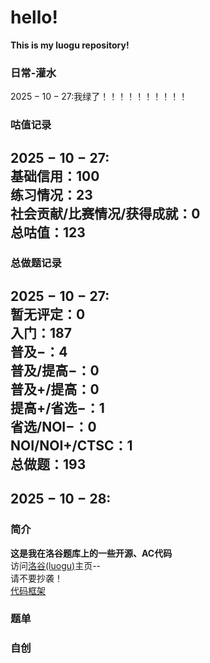 # hello!
**This is my luogu repository!**  
### 日常-灌水
$2025-10-27:$我绿了！！！！！！！！！！
### 咕值记录
$2025-10-27:$  
基础信用：$100$  
练习情况：$23$  
社会贡献/比赛情况/获得成就：$0$  
总咕值：$123$  
---
### 总做题记录
$2025-10-27:$  
暂无评定：$0$  
入门：$187$  
普及−：$4$  
普及/提高−：$0$  
普及+/提高：$0$  
提高+/省选−：$1$  
省选/NOI−：$0$  
NOI/NOI+/CTSC：$1$  
总做题：$193$  
---
$2025-10-28:$  
---
### 简介
**这是我在洛谷题库上的一些开源、AC代码**  
访问[洛谷(luogu)](https://www.luogu.com.cn/user/1436745)主页--  
请不要抄袭！   
[代码框架](https://github.com/FuHaoEnZicha/-Luogu-/blob/main/%E4%BB%A3%E7%A0%81%E6%A1%86%E6%9E%B6.cpp)  
### 题单
  
### 自创